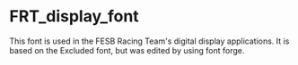 # FRT_display_font

This font is used in the FESB Racing Team's digital display applications.
It is based on the Excluded font, but was edited by using font forge.
